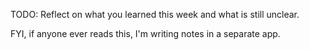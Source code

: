 TODO: Reflect on what you learned this week and what is still unclear.

FYI, if anyone ever reads this, I'm writing notes in a separate app.